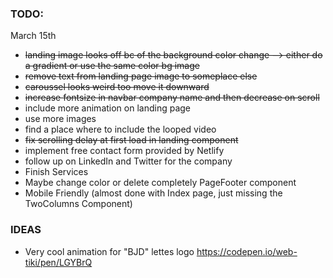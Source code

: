 ### TODO:
March 15th
- ~~landing image looks off bc of the background color change --> either do a gradient or use the same color bg image~~
- ~~remove text from landing page image to someplace else~~
- ~~caroussel looks weird too move it downward~~
- ~~increase fontsize in navbar company name and then decrease on scroll~~
- include more animation on landing page
- use more images
- find a place where to include the looped video
- ~~fix scrolling delay at first load in landing component~~
- implement free contact form provided by Netlify
- follow up on LinkedIn and Twitter for the company
- Finish Services
- Maybe change color or delete completely PageFooter component
- Mobile Friendly (almost done with Index page, just missing the TwoColumns Component)

### IDEAS
- Very cool animation for "BJD" lettes logo
https://codepen.io/web-tiki/pen/LGYBrQ

